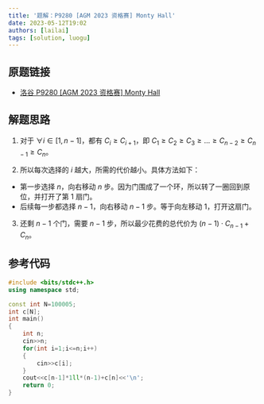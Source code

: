 ```yaml
---
title: '题解：P9280 [AGM 2023 资格赛] Monty Hall'
date: 2023-05-12T19:02
authors: [lailai]
tags: [solution, luogu]
---
```


## 原题链接

- [洛谷 P9280 [AGM 2023 资格赛] Monty Hall](https://www.luogu.com.cn/problem/P9280)

<!-- truncate -->

## 解题思路

1. 对于 $\forall i\in[1,n-1]$，都有 $C_i\ge C_{i+1}$，即 $C_1\ge C_2\ge C_3\ge\dots\ge C_{n-2} \ge C_{n-1}\ge C_n$。

2. 所以每次选择的 $i$ 越大，所需的代价越小。具体方法如下：

- 第一步选择 $n$，向右移动 $n$ 步。因为门围成了一个环，所以转了一圈回到原位，并打开了第 $1$ 扇门。
- 后续每一步都选择 $n-1$，向右移动 $n-1$ 步。等于向左移动 $1$，打开这扇门。

3. 还剩 $n-1$ 个门，需要 $n-1$ 步，所以最少花费的总代价为 $(n-1)\cdot C_{n-1}+C_n$。

## 参考代码

```cpp
#include <bits/stdc++.h>
using namespace std;

const int N=100005;
int c[N];
int main()
{
	int n;
	cin>>n;
	for(int i=1;i<=n;i++)
	{
		cin>>c[i];
	}
	cout<<c[n-1]*1ll*(n-1)+c[n]<<'\n';
	return 0;
}
```
